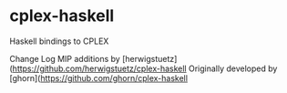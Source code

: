 # cplex-haskell
Haskell bindings to CPLEX

Change Log
MIP additions by [herwigstuetz](https://github.com/herwigstuetz/cplex-haskell
Originally developed by [ghorn](https://github.com/ghorn/cplex-haskell
